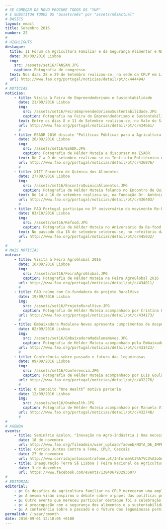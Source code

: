 ```yaml
---
# SE COMEÇAR DE NOVO PROCURE TODOS OS "YUP"
# E SUBSTITUA TODOS OS "assets/mês" por "assets/mêsActual"
# BASICS
layout: email
title: Setembro 2016
number: 22
#  
# HIGHLIGHTS
destaque:
  title: II Fórum da Agricultura Familiar e da Segurança Alimentar e Nutricional da CPLP
  date: 30/09/2016 Lisboa
  img:
    src: /assets/set16/FANSAN.JPG
    caption: Fotografia de congresso
  text: Nos dias 28 e 29 de Setembro realizou-se, na sede da CPLP em Lisboa, o II Fórum da Agricultura Familiar e da Segurança Alimentar e Nutricional da CPLP (FAFSAN II). Este fórum foi organizado pelo Mecanismo de Facilitação da Participação da Sociedade Civil no Conselho de Segurança Alimentar e Nutricional (MSC-CONSAN) da CPLP e pela Rede da Sociedade Civil para a Segurança Alimentar e Nutricional (REDSAN) da CPLP.
  url: http://www.fao.org/portugal/noticias/detail/pt/c/444494/
#  
# NOTÍCIAS
noticias:
    - title: Visita à Feira de Empreendedorismo e Sustentabilidade
      date: 21/09/2016 Lisboa
      img:
        src: /assets/set16/FeiraEmpreendedorismoSustentabilidade.JPG
        caption: Fotografia na Feira de Empreendedorismo e Sustentabilidade
      text: Entre os dias 8 e 11 de Setembro realizou-se, no Vale do Silêncio, o Festival Sons do Vale Sustentabilis.  Para além de um cartaz artístico nacional e apelativo, este festival ofereceu aos seus visitantes a possibilidade de visitarem a Feira de Empreendedorismo e Sustentabilidade, que ocorreu simultaneamente ao festival.
      url: http://www.fao.org/portugal/noticias/detail/pt/c/434661/
      #  
    - title: ESADR 2016 discute "Políticas Públicas para a Agricultura PÓS 2020"
      date: 26/09/2016 Lisboa
      img:
        src: /assets/set16/ESADR.JPG
        caption: Fotografia de Hélder Muteia a discursar na ESADR
      text: De 7 a 9 de setembro realizou-se no Instituto Politécnico de Coimbra o ESADR 2016, um evento que reuniu o Programa Final do VIII Congresso da APDEA e o II Encontro Lusófono em Economia, Sociologia, Ambiente e Desenvolvimento Rural, subordinado ao tema “Políticas Públicas para a Agricultura PÓS 2020" e organizado pela APDEA (Associação Portuguesa de Economia Agrária), pelo Instituto Politécnico de Coimbra (IPC), pelo IIA (Instituto de Investigação Aplicado), e pelo CERNAS (Centro de Estudos de Recursos Naturais, Ambiente e Sociedade).
      url: http://www.fao.org/portugal/noticias/detail/pt/c/436076/
      #  
    - title: XIII Encontro de Química dos Alimentos
      date: 27/09/2016 Lisboa
      img:
        src: /assets/set16/EncontroQuimicaAlimentos.JPG
        caption: Fotografia de Hélder Muteia falando no Encontro de Química dos Alimentos
      text: De 14 a 16 de setembro realizou-se, na Fundação Dr. António Cupertino de Miranda, no Porto, o XIII Encontro de Química dos Alimentos subordinado ao tema "Disponibilidade, valorização e inovação - uma abordagem multidimensional dos alimentos".
      url: http://www.fao.org/portugal/noticias/detail/pt/c/436403/
      #  
    - title: FAO Portugal participa no 5º aniversário do movimento Re-Food
      date: 03/10/2016 Lisboa
      img:
        src: /assets/set16/Refood.JPG
        caption: Fotografia de Hélder Muteia no Aniversário da Re-food
      text: No passado dia 18 de setembro celebrou-se, no refeitório da Universidade de Lisboa, o 5º aniversário do movimento Re-Food. Hélder Muteia, Representante da FAO e junto da CPLP, não deixou de estar presente nesta celebração organizada pela Direcção Re-food 4 Good.
      url: http://www.fao.org/portugal/noticias/detail/pt/c/445032/
      #  
#
# MAIS NOTÍCIAS
outras:
    - title: Visita à Feira AgroGlobal 2016
      date: 16/09/2016 Lisboa
      img:
        src: /assets/set16/FeiraAgroGlobal.JPG
        caption: Fotografia de Hélder Muteia na Feira AgroGlobal 2016
      url: http://www.fao.org/portugal/noticias/detail/pt/c/434011/
      #  
    - title: FAO reúne com Co-fundadora do projeto RuralVive
      date: 19/09/2016 Lisboa
      img:
        src: /assets/set16/ProjetoRuralVive.JPG
        caption: Fotografia de Hélder Muteia acompanhado por Cristina Oliveira
      url: http://www.fao.org/portugal/noticias/detail/pt/c/434173/
      #  
    - title: Embaixadora Madalena Neves apresenta cumprimentos de despedida
      date: 02/09/2016 Lisboa
      img:
        src: /assets/set16/EmbaixadoraMadalenaNeves.JPG
        caption: Fotografia de Hélder Muteia acompanhado pela Embaixadora Madalena Neves
      url: http://www.fao.org/portugal/noticias/detail/pt/c/431423/
      #  
    - title: Conferência sobre passado e futuro das leguminosas
      date: 09/09/2016 Lisboa
      img:
        src: /assets/set16/Conferencia.JPG
        caption: Fotografia de Hélder Muteia acompanhado por Luís Goulã
      url: http://www.fao.org/portugal/noticias/detail/pt/c/432276/
      #  
    - title: O conceito “One Health” motiva parceria
      date: 12/09/2016 Lisboa
      img:
        src: /assets/set16/OneHealth.JPG
        caption: Fotografia de Hélder Muteia acompanhado por Manuela Vilhena
      url: http://www.fao.org/portugal/noticias/detail/pt/c/432748/
      #  
#
# AGENDA
events:
    - title: Seminário &colon; "Inovação na Agro-Indústria | Uma necessidade Atual?", Science 4 Food, Évora
      date: 18 de novembro
      url: http://www.fao.org/fileadmin/user_upload/faoweb/NOTA_DE_IMPRENSA_Semin%C3%A1rio_S4F.pdf
    - title: Corrida Juntos Contra a Fome, CPLP, Cascais
      date: 27 de novembro
      url: http://www.corridajuntoscontrafome.pt/Informa%C3%A7%C3%A3oGeral.aspx
    - title: Inauguração Terra Sã Lisboa | Feira Nacional de Agricultura Biológica, AGROBIO, Terreiro do Paço
      date: 3 de dezembro
      url: https://www.facebook.com/events/138406793293607/
#
# EDITORIAL
editorial:
    - p: Os desafios da agricultura familiar na CPLP mereceram uma ampla abordagem ao longo do mês, não apenas na perspetiva do Fórum internacional, mas também de iniciativas locais como a Feira do Empreendedorismo e Sustentabilidade que ocorreu em Lisboa.
    - p: A mesma visão inspirou o debate sobre o papel das políticas públicas para uma mudança dos paradigmas com vista a uma agricultura mais sustentável no futuro.
    - p: Outro evento que mereceu particular destaque foi a celebração muito participada do 5º aniversário do movimento Re-food. A ocasião serviu para renovar os seus compromissos de inspirar, motivar e mobilizar milhares de voluntários provenientes de vários quadrantes, em torno da causa do combate ao desperdício de alimentos e ajuda aos mais necessitados.
    - p: A preocupação com a segurança dos alimentos e a sustentabilidade da cadeia de valor dos alimentos trouxe eventos como o XIII Encontro de Química dos Alimentos e a discussão de um conceito abrangente e multidimensional designado «One Health» que preconiza uma ação mais coordenada e humanizada do desenvolvimento.
    - p: A conferência sobre o passado e o futuro das leguminosas permitiu despertar as consciências sobre a importância das leguminosas nos sistemas alimentares que se pretendem cada vez mais sustentáveis.
permalink: /:year/:month
date: 2016-09-01 12:10:05 +0100
---
```

